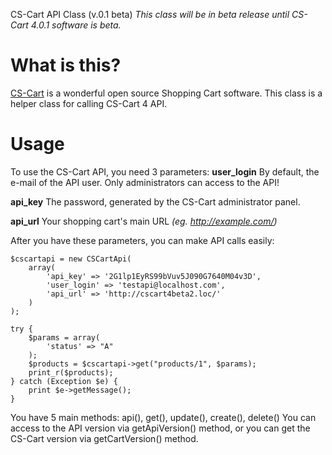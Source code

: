 CS-Cart API Class (v.0.1 beta)
*This class will be in beta release until CS-Cart 4.0.1 software is beta.*

What is this?
=========

[CS-Cart](http://cs-cart.com/) is a wonderful open source Shopping Cart software.
This class is a helper class for calling CS-Cart 4 API.

Usage
=========

To use the CS-Cart API, you need 3 parameters:
**user_login**
By default, the e-mail of the API user. Only administrators can access to the API!

**api_key**
The password, generated by the CS-Cart administrator panel.

**api_url**
Your shopping cart's main URL *(eg. http://example.com/)*

After you have these parameters, you can make API calls easily:

    $cscartapi = new CSCartApi(
        array(
            'api_key' => '2G1lp1EyRS99bVuv5J090G7640M04v3D',
            'user_login' => 'testapi@localhost.com',
            'api_url' => 'http://cscart4beta2.loc/'
        )
    );

    try {
        $params = array(
            'status' => "A"
        );
        $products = $cscartapi->get("products/1", $params);
        print_r($products);
    } catch (Exception $e) {
        print $e->getMessage();
    }

You have 5 main methods: api(), get(), update(), create(), delete()
You can access to the API version via getApiVersion() method, or you can get the CS-Cart version via getCartVersion() method.
